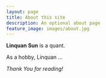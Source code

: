 ```yaml
---
layout: page
title: About this site
description: An optional about page
feature_image: images/about.jpg
---
```


**Linquan Sun** is a quant. 


As a hobby, Linquan ...

*Thank You for reading!*

